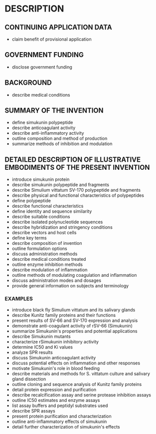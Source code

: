 # DESCRIPTION

## CONTINUING APPLICATION DATA

- claim benefit of provisional application

## GOVERNMENT FUNDING

- disclose government funding

## BACKGROUND

- describe medical conditions

## SUMMARY OF THE INVENTION

- define simukunin polypeptide
- describe anticoagulant activity
- describe anti-inflammatory activity
- outline composition and method of production
- summarize methods of inhibition and modulation

## DETAILED DESCRIPTION OF ILLUSTRATIVE EMBODIMENTS OF THE PRESENT INVENTION

- introduce simukunin protein
- describe simukunin polypeptide and fragments
- describe Simulium vittatum SV-170 polypeptide and fragments
- describe physical and functional characteristics of polypeptides
- define polypeptide
- describe functional characteristics
- define identity and sequence similarity
- describe suitable conditions
- describe isolated polynucleotide sequences
- describe hybridization and stringency conditions
- describe vectors and host cells
- define key terms
- describe composition of invention
- outline formulation options
- discuss administration methods
- describe medical conditions treated
- outline enzyme inhibition methods
- describe modulation of inflammation
- outline methods of modulating coagulation and inflammation
- discuss administration modes and dosages
- provide general information on subjects and terminology

### EXAMPLES

- introduce black fly Simulium vittatum and its salivary glands
- describe Kunitz family proteins and their functions
- present results of SV-66 and SV-170 expression and analysis
- demonstrate anti-coagulant activity of rSV-66 (Simukunin)
- summarize Simukunin's properties and potential applications
- describe Simukunin mutants
- characterize rSimukunin inhibitory activity
- determine IC50 and Ki values
- analyze SPR results
- discuss Simukunin anticoagulant activity
- discuss potential effects on inflammation and other responses
- motivate Simukunin's role in blood feeding
- describe materials and methods for S. vittatum culture and salivary gland dissection
- outline cloning and sequence analysis of Kunitz family proteins
- detail protein expression and purification
- describe recalcification assay and serine protease inhibition assays
- outline IC50 estimates and enzyme assays
- list assay buffers and peptidyl substrates used
- describe SPR assays
- present protein purification and characterization
- outline anti-inflammatory effects of simukunin
- detail further characterization of simukunin's effects

